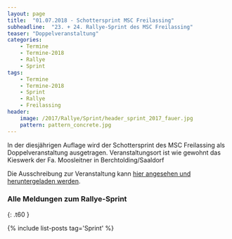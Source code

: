 ```yaml
---
layout: page
title:  "01.07.2018 - Schottersprint MSC Freilassing"
subheadline:  "23. + 24. Rallye-Sprint des MSC Freilassing"
teaser: "Doppelveranstaltung"
categories:
    - Termine
    - Termine-2018
    - Rallye
    - Sprint
tags:
    - Termine
    - Termine-2018
    - Sprint
    - Rallye
    - Freilassing
header:
    image: /2017/Rallye/Sprint/header_sprint_2017_fauer.jpg
    pattern: pattern_concrete.jpg
---
```

In der diesjährigen Auflage wird der Schottersprint des MSC Freilassing als Doppelveranstaltung ausgetragen. Veranstaltungsort ist wie gewohnt das Kieswerk der Fa. Moosleitner in Berchtolding/Saaldorf
<!--more-->
Die Ausschreibung zur Veranstaltung kann [hier angesehen und heruntergeladen werden](https://github.com/msc-freilassing/Dokumente/blob/master/Ausschreibungen/rallye/2018/Kurzausschreibung_Sprint_2018_einseitig.pdf).


### Alle Meldungen zum Rallye-Sprint
{: .t60 }

{% include list-posts tag='Sprint' %}
